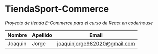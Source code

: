 # TiendaSport-Commerce 

_Proyecto de tienda E-Commerce para el curso de React en coderhouse_


|Nombre | Apellido| Email|
|---|---|---|
|Joaquin | Jorge| joaquinjorge982020@gmail.com|